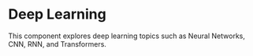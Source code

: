 # Deep Learning
This component explores deep learning topics such as Neural Networks, CNN, RNN, and Transformers.
